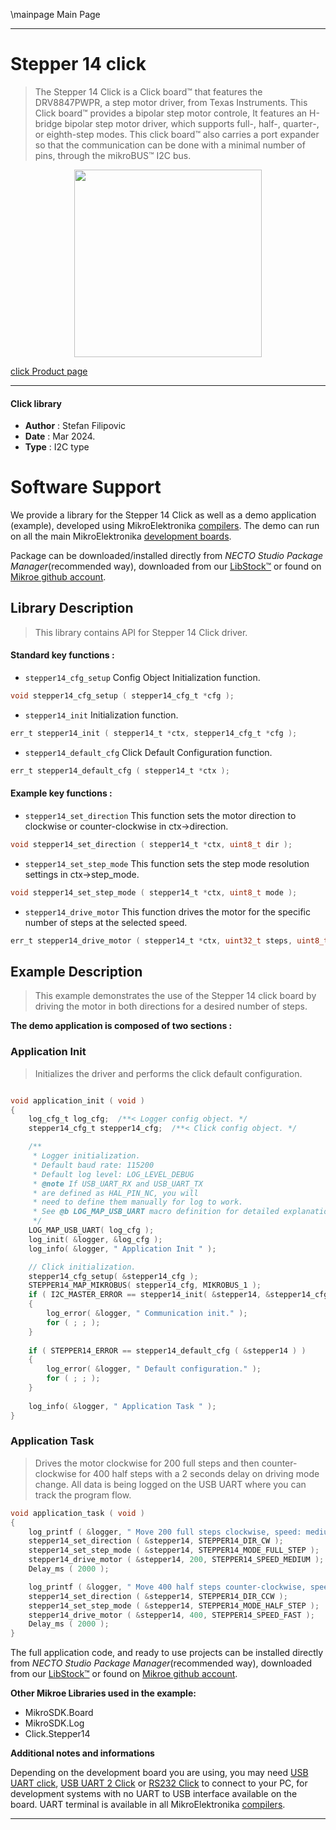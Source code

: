\mainpage Main Page

---
# Stepper 14 click

> The Stepper 14 Click is a Click board™ that features the DRV8847PWPR, a step motor driver, from Texas Instruments. This Click board™ provides a bipolar step motor controle, It features an H-bridge bipolar step motor driver, which supports full-, half-, quarter-, or eighth-step modes. This click board™ also carries a port expander so that the communication can be done with a minimal number of pins, through the mikroBUS™ I2C bus.

<p align="center">
  <img src="https://download.mikroe.com/images/click_for_ide/stepper14_click.png" height=300px>
</p>

[click Product page](https://www.mikroe.com/stepper-14-click)

---


#### Click library

- **Author**        : Stefan Filipovic
- **Date**          : Mar 2024.
- **Type**          : I2C type


# Software Support

We provide a library for the Stepper 14 Click
as well as a demo application (example), developed using MikroElektronika
[compilers](https://www.mikroe.com/necto-studio).
The demo can run on all the main MikroElektronika [development boards](https://www.mikroe.com/development-boards).

Package can be downloaded/installed directly from *NECTO Studio Package Manager*(recommended way), downloaded from our [LibStock&trade;](https://libstock.mikroe.com) or found on [Mikroe github account](https://github.com/MikroElektronika/mikrosdk_click_v2/tree/master/clicks).

## Library Description

> This library contains API for Stepper 14 Click driver.

#### Standard key functions :

- `stepper14_cfg_setup` Config Object Initialization function.
```c
void stepper14_cfg_setup ( stepper14_cfg_t *cfg );
```

- `stepper14_init` Initialization function.
```c
err_t stepper14_init ( stepper14_t *ctx, stepper14_cfg_t *cfg );
```

- `stepper14_default_cfg` Click Default Configuration function.
```c
err_t stepper14_default_cfg ( stepper14_t *ctx );
```

#### Example key functions :

- `stepper14_set_direction` This function sets the motor direction to clockwise or counter-clockwise in ctx->direction.
```c
void stepper14_set_direction ( stepper14_t *ctx, uint8_t dir );
```

- `stepper14_set_step_mode` This function sets the step mode resolution settings in ctx->step_mode.
```c
void stepper14_set_step_mode ( stepper14_t *ctx, uint8_t mode );
```

- `stepper14_drive_motor` This function drives the motor for the specific number of steps at the selected speed.
```c
err_t stepper14_drive_motor ( stepper14_t *ctx, uint32_t steps, uint8_t speed );
```

## Example Description

> This example demonstrates the use of the Stepper 14 click board by driving the motor in both directions for a desired number of steps.

**The demo application is composed of two sections :**

### Application Init

> Initializes the driver and performs the click default configuration.

```c

void application_init ( void )
{
    log_cfg_t log_cfg;  /**< Logger config object. */
    stepper14_cfg_t stepper14_cfg;  /**< Click config object. */

    /** 
     * Logger initialization.
     * Default baud rate: 115200
     * Default log level: LOG_LEVEL_DEBUG
     * @note If USB_UART_RX and USB_UART_TX 
     * are defined as HAL_PIN_NC, you will 
     * need to define them manually for log to work. 
     * See @b LOG_MAP_USB_UART macro definition for detailed explanation.
     */
    LOG_MAP_USB_UART( log_cfg );
    log_init( &logger, &log_cfg );
    log_info( &logger, " Application Init " );

    // Click initialization.
    stepper14_cfg_setup( &stepper14_cfg );
    STEPPER14_MAP_MIKROBUS( stepper14_cfg, MIKROBUS_1 );
    if ( I2C_MASTER_ERROR == stepper14_init( &stepper14, &stepper14_cfg ) ) 
    {
        log_error( &logger, " Communication init." );
        for ( ; ; );
    }
    
    if ( STEPPER14_ERROR == stepper14_default_cfg ( &stepper14 ) )
    {
        log_error( &logger, " Default configuration." );
        for ( ; ; );
    }
    
    log_info( &logger, " Application Task " );
}

```

### Application Task

> Drives the motor clockwise for 200 full steps and then counter-clockwise for 400 half
steps with a 2 seconds delay on driving mode change. All data is being logged on the
USB UART where you can track the program flow.

```c
void application_task ( void )
{
    log_printf ( &logger, " Move 200 full steps clockwise, speed: medium\r\n\n" );
    stepper14_set_direction ( &stepper14, STEPPER14_DIR_CW );
    stepper14_set_step_mode ( &stepper14, STEPPER14_MODE_FULL_STEP );
    stepper14_drive_motor ( &stepper14, 200, STEPPER14_SPEED_MEDIUM );
    Delay_ms ( 2000 );

    log_printf ( &logger, " Move 400 half steps counter-clockwise, speed: fast\r\n\n" );
    stepper14_set_direction ( &stepper14, STEPPER14_DIR_CCW );
    stepper14_set_step_mode ( &stepper14, STEPPER14_MODE_HALF_STEP );
    stepper14_drive_motor ( &stepper14, 400, STEPPER14_SPEED_FAST );
    Delay_ms ( 2000 );
}
```

The full application code, and ready to use projects can be installed directly from *NECTO Studio Package Manager*(recommended way), downloaded from our [LibStock&trade;](https://libstock.mikroe.com) or found on [Mikroe github account](https://github.com/MikroElektronika/mikrosdk_click_v2/tree/master/clicks).

**Other Mikroe Libraries used in the example:**

- MikroSDK.Board
- MikroSDK.Log
- Click.Stepper14

**Additional notes and informations**

Depending on the development board you are using, you may need
[USB UART click](https://www.mikroe.com/usb-uart-click),
[USB UART 2 Click](https://www.mikroe.com/usb-uart-2-click) or
[RS232 Click](https://www.mikroe.com/rs232-click) to connect to your PC, for
development systems with no UART to USB interface available on the board. UART
terminal is available in all MikroElektronika
[compilers](https://shop.mikroe.com/compilers).

---

